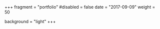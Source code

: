 +++
fragment = "portfolio"
#disabled = false
date = "2017-09-09"
weight = 50

background = "light"
+++
